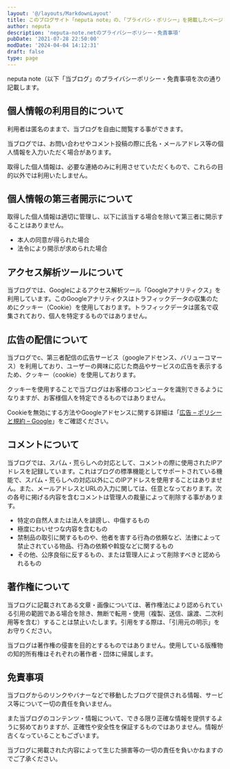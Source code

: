 ```yaml
---
layout: '@/layouts/MarkdownLayout'
title: このブログサイト「neputa note」の、「プライバシ・ポリシー」を掲載したページ
author: neputa
description: 'neputa-note.netのプライバシーポリシー・免責事項'
pubDate: '2021-07-28 22:50:00'
modDate: '2024-04-04 14:12:31'
draft: false
type: page
---
```


neputa note（以下「当ブログ」のプライバシーポリシー・免責事項を次の通り記載します。

## 個人情報の利用目的について

利用者は匿名のままで、当ブログを自由に閲覧する事ができます。

当ブログでは、お問い合わせやコメント投稿の際に氏名・メールアドレス等の個人情報を入力いただく場合があります。

取得した個人情報は、必要な連絡のみに利用させていただくもので、これらの目的以外では利用いたしません。

## 個人情報の第三者開示について

取得した個人情報は適切に管理し、以下に該当する場合を除いて第三者に開示することはありません。

- 本人の同意が得られた場合
- 法令により開示が求められた場合

## アクセス解析ツールについて

当ブログでは、Googleによるアクセス解析ツール「Googleアナリティクス」を利用しています。このGoogleアナリティクスはトラフィックデータの収集のためにクッキー（Cookie）を使用しております。トラフィックデータは匿名で収集されており、個人を特定するものではありません。

## 広告の配信について

当ブログでc、第三者配信の広告サービス（googleアドセンス、バリューコマース）を利用しており、ユーザーの興味に応じた商品やサービスの広告を表示するため、クッキー（cookie）を使用しております。

クッキーを使用することで当ブログはお客様のコンピュータを識別できるようになりますが、お客様個人を特定できるものではありません。

Cookieを無効にする方法やGoogleアドセンスに関する詳細は「[広告 – ポリシーと規約 – Google](https://policies.google.com/technologies/ads?gl=jp)」をご確認ください。

## コメントについて

当ブログでは、スパム・荒らしへの対応として、コメントの際に使用されたIPアドレスを記録しています。これはブログの標準機能としてサポートされている機能で、スパム・荒らしへの対応以外にこのIPアドレスを使用することはありません。また、メールアドレスとURLの入力に関しては、任意となっております。次の各号に掲げる内容を含むコメントは管理人の裁量によって削除する事があります。

- 特定の自然人または法人を誹謗し、中傷するもの
- 極度にわいせつな内容を含むもの
- 禁制品の取引に関するものや、他者を害する行為の依頼など、法律によって禁止されている物品、行為の依頼や斡旋などに関するもの
- その他、公序良俗に反するもの、または管理人によって削除すべきと認められるもの

## 著作権について

当ブログに記載されてある文章・画像については、著作権法により認められている引用の範囲である場合を除き、無断で転用・使用（複製、送信、譲渡、二次利用等を含む）することは禁止いたします。引用をする際は、「引用元の明示」をお守りください。

当ブログは著作権の侵害を目的とするものではありません。使用している版権物の知的所有権はそれぞれの著作者・団体に帰属します。

## 免責事項

当ブログからのリンクやバナーなどで移動したブログで提供される情報、サービス等について一切の責任を負いません。

また当ブログのコンテンツ・情報について、できる限り正確な情報を提供するように努めておりますが、正確性や安全性を保証するものではありません。情報が古くなっていることもございます。

当ブログに掲載された内容によって生じた損害等の一切の責任を負いかねますのでご了承ください。
